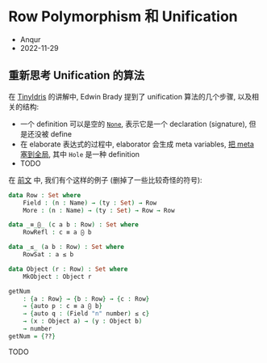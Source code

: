 # Row Polymorphism 和 Unification

* Anqur
* 2022-11-29

## 重新思考 Unification 的算法

在 [TinyIdris] 的讲解中, Edwin Brady 提到了 unification 算法的几个步骤, 以及相关的结构:

* 一个 definition 可以是空的 [`None`], 表示它是一个 declaration (signature), 但是还没被
  define
* 在 elaborate 表达式的过程中, elaborator 会生成 meta variables, [把 meta 塞到全局],
  其中 `Hole` 是一种 definition
* TODO

在 [前文] 中, 我们有个这样的例子 (删掉了一些比较奇怪的符号):

```agda
data Row : Set where
    Field : (n : Name) → (ty : Set) → Row
    More : (n : Name) → (ty : Set) → Row → Row

data _≡_⨀_ (c a b : Row) : Set where
    RowRefl : c ≡ a ⨀ b

data _≤_ (a b : Row) : Set where
    RowSat : a ≤ b

data Object (r : Row) : Set where
    MkObject : Object r

getNum
    : {a : Row} → {b : Row} → {c : Row}
    → {auto p : c ≡ a ⨀ b}
    → {auto q : (Field "n" number) ≤ c}
    → (x : Object a) → (y : Object b)
    → number
getNum = {??}
```

TODO

[TinyIdris]: https://www.youtube.com/watch?v=9SKN_vTQ1xM
[`None`]: https://github.com/edwinb/SPLV20/blob/c6db8f38ee6e54fffd15cbca1ad3fe64060775b0/TinyIdris-v2/src/Core/Context.idr#L12
[把 meta 塞到全局]: https://github.com/edwinb/SPLV20/blob/b401de02b483d9e43f482f6f9d61c431332d1b75/TinyIdris-v2/src/TTImp/Elab/Term.idr#L133
[前文]: ./20221128_row_theory_prereq.md
